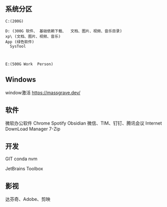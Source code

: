 
## 系统分区

```
C:(200G)

D: (300G 软件、 基础依赖下载、  文档、图片、视频、音乐目录)
xp\ (文档、图片、视频、音乐)
App (绿色软件)
  SysTool

   
      
E:(500G Work  Person)
```





## Windows

window激活
https://massgrave.dev/



## 软件


微软办公软件
Chrome
Spotify
Obsidian
微信、TIM、钉钉、腾讯会议
Internet DownLoad Manager
7-Zip

## 开发

GIT
conda
nvm

JetBrains Toolbox

## 影视

达芬奇、Adobe、剪映